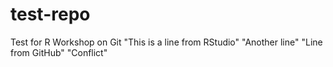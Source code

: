 # test-repo
Test for R Workshop on Git
"This is a line from RStudio"
"Another line"
"Line from GitHub"
"Conflict"
